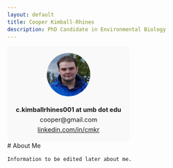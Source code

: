 ```yaml
---
layout: default
title: Cooper Kimball-Rhines
description: PhD Candidate in Environmental Biology
---
```


<style>
.container {
  display: flex;
  flex-wrap: wrap;
}
.sidebar {
  flex: 1 1 200px;
  max-width: 250px;
  margin-right: 2rem;
  padding: 1rem;
  background-color: #f9f9f9;
  border-radius: 8px;
  text-align: center;
}
.sidebar img {
  width: 100px;
  height: 100px;
  border-radius: 50%;
  object-fit: cover;
}
.sidebar .contact-info {
  margin-top: 1rem;
  font-size: 0.9rem;
  line-height: 1.6;
}
.main-content {
  flex: 3 1 600px;
}
</style>

<div class="container">
  <div class="sidebar">
    <img src="assets/images/headshot.png"/>
    <div class="contact-info">
      <strong>c.kimballrhines001 at umb dot edu</strong><br>
      cooper@gmail.com<br>
      <a href="linkedin.com/in/cmkr" target="_blank">linkedin.com/in/cmkr</a>
    </div>
  </div>
  <div class="main-content">
    # About Me

    Information to be edited later about me.
  </div>
</div>
